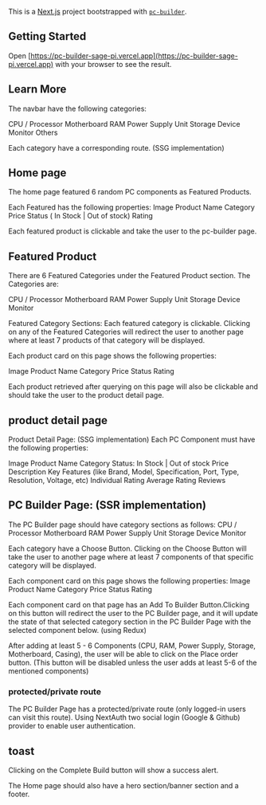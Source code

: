 This is a [Next.js](https://nextjs.org/) project bootstrapped with [`pc-builder`](https://github.com/Humayra-Akter/pc-builder).

## Getting Started

Open [https://pc-builder-sage-pi.vercel.app](https://pc-builder-sage-pi.vercel.app) with your browser to see the result.

## Learn More

The navbar have the following categories:

CPU / Processor
Motherboard
RAM
Power Supply Unit
Storage Device
Monitor
Others

Each category have a corresponding route. (SSG implementation)

## Home page

The home page featured 6 random PC components as Featured Products.

Each Featured has the following properties:
Image
Product Name
Category
Price
Status ( In Stock | Out of stock)
Rating

Each featured product is clickable and take the user to the pc-builder page.

## Featured Product

There are 6 Featured Categories under the Featured Product section. The Categories are:

CPU / Processor
Motherboard
RAM
Power Supply Unit
Storage Device
Monitor

Featured Category Sections:
Each featured category is clickable.
Clicking on any of the Featured Categories will redirect the user to another page where at least 7 products of that category will be displayed.

Each product card on this page shows the following properties:

Image
Product Name
Category
Price
Status
Rating

Each product retrieved after querying on this page will also be clickable and should take the user to the product detail page.

## product detail page

Product Detail Page: (SSG implementation)
Each PC Component must have the following properties:

Image
Product Name
Category
Status: In Stock | Out of stock
Price
Description
Key Features (like Brand, Model, Specification, Port, Type, Resolution, Voltage, etc)
Individual Rating
Average Rating
Reviews

## PC Builder Page: (SSR implementation)

The PC Builder page should have category sections as follows:
CPU / Processor
Motherboard
RAM
Power Supply Unit
Storage Device
Monitor

Each category have a Choose Button.
Clicking on the Choose Button will take the user to another page where at least 7 components of that specific category will be displayed.

Each component card on this page shows the following properties:
Image
Product Name
Category
Price
Status
Rating

Each component card on that page has an Add To Builder Button.Clicking on this button will redirect the user to the PC Builder page, and it will update the state of that selected category section in the PC Builder Page with the selected component below. (using Redux)

After adding at least 5 - 6 Components (CPU, RAM, Power Supply, Storage, Motherboard, Casing), the user will be able to click on the Place order button. (This button will be disabled unless the user adds at least 5-6 of the mentioned components)

### protected/private route

The PC Builder Page has a protected/private route (only logged-in users can visit this route). Using NextAuth two social login (Google & Github) provider to enable user authentication.

## toast

Clicking on the Complete Build button will show a success alert.

The Home page should also have a hero section/banner section and a footer.
